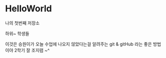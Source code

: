 # HelloWorld
나의 첫번째 저장소

하위~ 학생들

이것은 승원이가 오늘 수업에 나오지 않았다는걸 알려주는 git & gitHub 라는 좋은 방법이야
2학기 잘 조지렴 ~^
